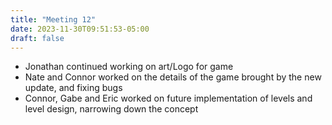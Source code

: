 ```yaml
---
title: "Meeting 12"
date: 2023-11-30T09:51:53-05:00
draft: false
---
```


* Jonathan continued working on art/Logo for game
* Nate and Connor worked on the details of the game brought by the new update, and fixing bugs
* Connor, Gabe and Eric worked on future implementation of levels and level design, narrowing down the concept